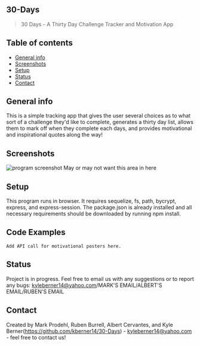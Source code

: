 ## 30-Days
> 30 Days - A Thirty Day Challenge Tracker and Motivation App

## Table of contents
* [General info](#general-info)
* [Screenshots](#screenshots)
* [Setup](#setup)
* [Status](#status)
* [Contact](#contact)

## General info
This is a simple tracking app that gives the user several choices as to what sort of a challenge they'd like to complete, generates a thirty day list, allows them to mark off when they complete each days, and provides motivational and inspirational quotes along the way!

## Screenshots
![program screenshot](insert-PNG-here)
May or may not want this area in here


## Setup
This program runs in browser. It requires sequelize, fs, path, bycrypt, express, and express-session. The package.json is already installed and all necessary requirements should be downloaded by running npm install.

## Code Examples
    Add API call for motivational posters here.
## Status
Project is in progress. Feel free to email us  with any suggestions or to report any bugs: kyleberner14@yahoo.com/MARK'S EMAIL/ALBERT'S EMAIL/RUBEN'S EMAIL



## Contact
Created by Mark Prodehl, Ruben Burrell, Albert Cervantes, and Kyle Berner(https://github.com/kberner14/30-Days) - kyleberner14@yahoo.com - feel free to contact us!